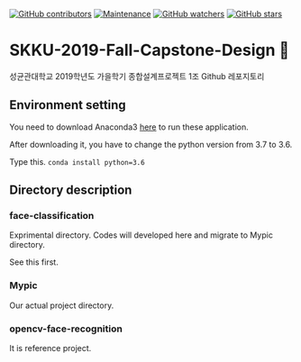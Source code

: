 [![GitHub contributors](https://img.shields.io/github/contributors/BlindedShooter/SKKU-2019-Fall-Capstone-Design.svg)](https://GitHub.com/BlindedShooter/SKKU-2019-Fall-Capstone-Design/graphs/contributors/)
[![Maintenance](https://img.shields.io/badge/Maintained%3F-yes-green.svg)](https://GitHub.com/BlindedShooter/SKKU-2019-Fall-Capstone-Design/graphs/commit-activity)
[![GitHub watchers](https://img.shields.io/github/watchers/BlindedShooter/SKKU-2019-Fall-Capstone-Design.svg?style=social&label=Watch&maxAge=2592000)](https://GitHub.com/BlindedShooter/SKKU-2019-Fall-Capstone-Design/watchers/)
[![GitHub stars](https://img.shields.io/github/stars/BlindedShooter/SKKU-2019-Fall-Capstone-Design.svg?style=social&label=Star&maxAge=2592000)](https://GitHub.com/BlindedShooter/SKKU-2019-Fall-Capstone-Design/stargazers/)



# SKKU-2019-Fall-Capstone-Design :camera_flash:
성균관대학교 2019학년도 가을학기 종합설계프로젝트 1조 Github 레포지토리

## Environment setting

You need to download Anaconda3 [here](https://www.anaconda.com/distribution/) to run these application.

After downloading it, you have to change the python version from 3.7 to 3.6. 

Type this. ```conda install python=3.6```

## Directory description

### face-classification

Exprimental directory. Codes will developed here and migrate to Mypic directory.

See this first.


### Mypic

Our actual project directory.

### opencv-face-recognition

It is reference project.

